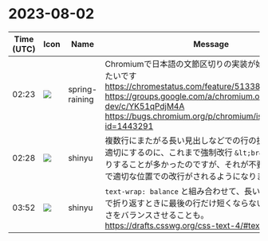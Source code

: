 # 2023-08-02

|Time (UTC)|Icon|Name|Message|
|---|---|---|---|
|02:23|![](https://secure.gravatar.com/avatar/1ac180f0868137292905c311b5fff781.jpg?s=72&d=https%3A%2F%2Fa.slack-edge.com%2Fdf10d%2Fimg%2Favatars%2Fava_0021-72.png)|spring-raining|Chromiumで日本語の文節区切りの実装が始まっているみたいです<br><https://chromestatus.com/feature/5133892532568064><br><https://groups.google.com/a/chromium.org/g/blink-dev/c/YK51qPdjM4A><br><https://bugs.chromium.org/p/chromium/issues/detail?id=1443291>|
|02:28|![](https://avatars.slack-edge.com/2018-04-27/354445776386_e258f5ed5ba887b08668_72.jpg)|shinyu|複数行にまたがる長い見出しなどでの行の折り返し位置を適切にするのに、これまで強制改行 `&lt;br&gt;` を入れたりすることが多かったのですが、それが不要になって自動で適切な位置での改行がされるようになります。|
|03:52|![](https://avatars.slack-edge.com/2018-04-27/354445776386_e258f5ed5ba887b08668_72.jpg)|shinyu|`text-wrap: balance` と組み合わせて、長いタイトルを自動で折り返すときに最後の行だけ短くならないように行の長さをバランスさせることも。<br><https://drafts.csswg.org/css-text-4/#text-wrap>|
